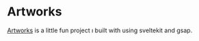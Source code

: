 # Artworks

[Artworks](https://artworks-three.vercel.app) is a little fun project ı built with using sveltekit and gsap.
